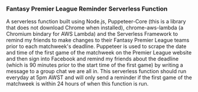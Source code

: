### Fantasy Premier League Reminder Serverless Function

A serverless function built using Node.js, Puppeteer-Core (this is a library that does not download Chrome when installed), chrome-aws-lambda (a Chromium bindary for AWS Lambda) and the Serverless Framework to remind my friends to make changes to their Fantasy Premier League teams prior to each matchweek's deadline. Puppeteer is used to scrape the date and time of the first game of the matchweek on the Premier League website and then sign into Facebook and remind my friends about the deadline (which is 90 minutes prior to the start time of the first game) by writing a message to a group chat we are all in. This serverless function should run everyday at 5pm AWST and will only send a reminder if the first game of the matchweek is within 24 hours of when this function is run.
